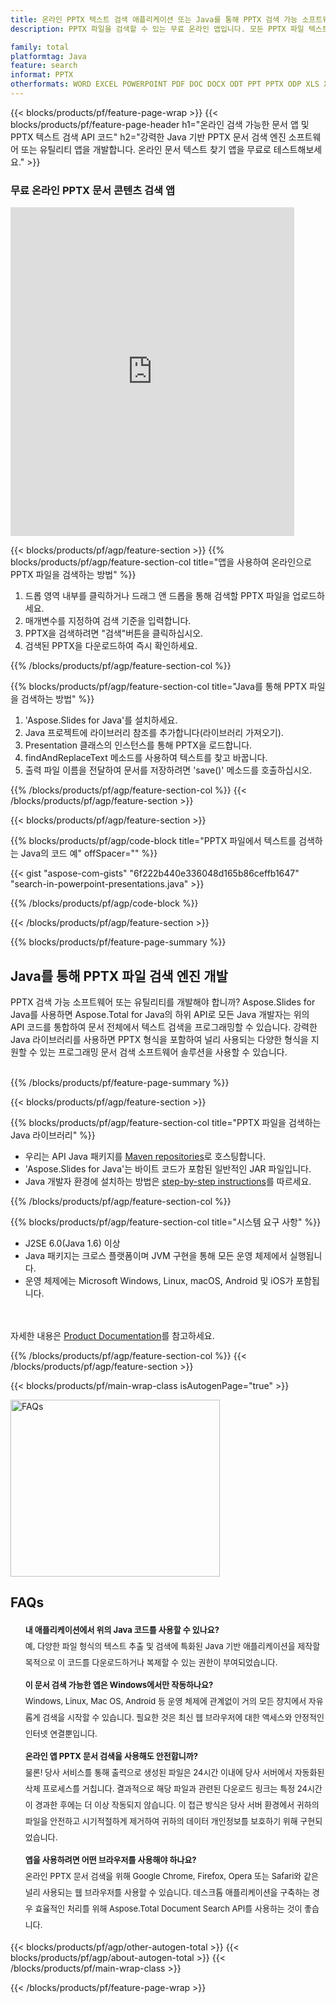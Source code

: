 ```yaml
---
title: 온라인 PPTX 텍스트 검색 애플리케이션 또는 Java를 통해 PPTX 검색 가능 소프트웨어 개발
description: PPTX 파일을 검색할 수 있는 무료 온라인 앱입니다. 모든 PPTX 파일 텍스트 검색 애플리케이션을 위한 Java 코드입니다.

family: total
platformtag: Java
feature: search
informat: PPTX
otherformats: WORD EXCEL POWERPOINT PDF DOC DOCX ODT PPT PPTX ODP XLS XLSX ODS
---
```

{{< blocks/products/pf/feature-page-wrap >}}
{{< blocks/products/pf/feature-page-header h1="온라인 검색 가능한 문서 앱 및 PPTX 텍스트 검색 API 코드" h2="강력한 Java 기반 PPTX 문서 검색 엔진 소프트웨어 또는 유틸리티 앱을 개발합니다. 온라인 문서 텍스트 찾기 앱을 무료로 테스트해보세요." >}}


<div class="container-fluid agp-content bg-white aboutfile box-1 vh100 section nopbtm">
<div class=container>
<div class=row>
<div class="demobox tc col-md-12 padding-0">

<h3>무료 온라인 PPTX 문서 콘텐츠 검색 앱</h3>

<iframe style="border: none; height: 526px;" scrolling="no" src="https://products.aspose.app/total/search/embed&h1&h2" id="child-iframe" width="90%"></iframe>

</div></div>
</div></div>

{{< blocks/products/pf/agp/feature-section >}}
{{% blocks/products/pf/agp/feature-section-col title="앱을 사용하여 온라인으로 PPTX 파일을 검색하는 방법" %}}

1. 드롭 영역 내부를 클릭하거나 드래그 앤 드롭을 통해 검색할 PPTX 파일을 업로드하세요.
1. 매개변수를 지정하여 검색 기준을 입력합니다. 
1. PPTX을 검색하려면 "검색"버튼을 클릭하십시오.
1. 검색된 PPTX을 다운로드하여 즉시 확인하세요.

{{% /blocks/products/pf/agp/feature-section-col %}}

{{% blocks/products/pf/agp/feature-section-col title="Java를 통해 PPTX 파일을 검색하는 방법" %}}

1. 'Aspose.Slides for Java'를 설치하세요.
1. Java 프로젝트에 라이브러리 참조를 추가합니다(라이브러리 가져오기).
1. Presentation 클래스의 인스턴스를 통해 PPTX을 로드합니다.
1. findAndReplaceText 메소드를 사용하여 텍스트를 찾고 바꿉니다.
1. 출력 파일 이름을 전달하여 문서를 저장하려면 'save()' 메소드를 호출하십시오.

{{% /blocks/products/pf/agp/feature-section-col %}}
{{< /blocks/products/pf/agp/feature-section >}}


{{< blocks/products/pf/agp/feature-section >}}

{{% blocks/products/pf/agp/code-block title="PPTX 파일에서 텍스트를 검색하는 Java의 코드 예" offSpacer="" %}}

{{< gist "aspose-com-gists" "6f222b440e336048d165b86ceffb1647" "search-in-powerpoint-presentations.java" >}}

{{% /blocks/products/pf/agp/code-block %}}

{{< /blocks/products/pf/agp/feature-section >}}

{{% blocks/products/pf/feature-page-summary %}}


<h2>Java를 통해 PPTX 파일 검색 엔진 개발</h2>

PPTX 검색 가능 소프트웨어 또는 유틸리티를 개발해야 합니까? Aspose.Slides for Java를 사용하면 Aspose.Total for Java의 하위 API로 모든 Java 개발자는 위의 API 코드를 통합하여 문서 전체에서 텍스트 검색을 프로그래밍할 수 있습니다. 강력한 Java 라이브러리를 사용하면 PPTX 형식을 포함하여 널리 사용되는 다양한 형식을 지원할 수 있는 프로그래밍 문서 검색 소프트웨어 솔루션을 사용할 수 있습니다.<br /><br />

{{% /blocks/products/pf/feature-page-summary %}}

{{< blocks/products/pf/agp/feature-section >}}

{{% blocks/products/pf/agp/feature-section-col title="PPTX 파일을 검색하는 Java 라이브러리" %}}

- 우리는 API Java 패키지를 [Maven repositories](https://releases.aspose.com/java/repo/com/aspose/aspose-slides/)로 호스팅합니다. 
- 'Aspose.Slides for Java'는 바이트 코드가 포함된 일반적인 JAR 파일입니다. 
- Java 개발자 환경에 설치하는 방법은 [step-by-step instructions](https://docs.aspose.com/slides/java/installation/#install-aspose-slides-for-java-from-maven-repository)를 따르세요.

{{% /blocks/products/pf/agp/feature-section-col %}}

{{% blocks/products/pf/agp/feature-section-col title="시스템 요구 사항" %}}

- J2SE 6.0(Java 1.6) 이상
- Java 패키지는 크로스 플랫폼이며 JVM 구현을 통해 모든 운영 체제에서 실행됩니다.
- 운영 체제에는 Microsoft Windows, Linux, macOS, Android 및 iOS가 포함됩니다.

<br /><br />
자세한 내용은 [Product Documentation](https://docs.aspose.com/slides/java/system-requirements/)를 참고하세요.

{{% /blocks/products/pf/agp/feature-section-col %}}
{{< /blocks/products/pf/agp/feature-section >}}


{{< blocks/products/pf/main-wrap-class isAutogenPage="true" >}}

<style>.howtolist li{margin-right: 0!important;line-height: 26px;position: relative;margin-bottom: 10px;font-size: 13px;list-style-type: none;}</style>
<div class="col-md-12 tl bg-gray-dark howtolist section">
  <a class="anchor" name="faqpage"></a>
  <div class="container tl dflex" itemscope="" itemtype="https://schema.org/FAQPage">
      <div class="col-md-4 howtosectiongfx">
          <img class="social-panel-hide-on-mobile" src="https://www.groupdocs.cloud/templates/brand/images/groupdocs/conversion/groupdocs_conversion-brand.png" alt="FAQs" width="335" height="283">
      </div>
      <div class="howtosection col-md-8">
          <div>
              <h2>FAQs</h2>
                <ul>
                  <li itemscope="" itemprop="mainEntity" itemtype="https://schema.org/Question">
                      <div>
                          <span itemprop="name"><b>내 애플리케이션에서 위의 Java 코드를 사용할 수 있나요?</b></span>
                      </div>
                      <div itemscope="" itemprop="acceptedAnswer" itemtype="https://schema.org/Answer">
                          <span itemprop="text">예, 다양한 파일 형식의 텍스트 추출 및 검색에 특화된 Java 기반 애플리케이션을 제작할 목적으로 이 코드를 다운로드하거나 복제할 수 있는 권한이 부여되었습니다. </span>
                      </div>
                  </li>
                  <li itemscope="" itemprop="mainEntity" itemtype="https://schema.org/Question">
                      <div>
                          <span itemprop="name"><b>이 문서 검색 가능한 앱은 Windows에서만 작동하나요?</b></span>
                      </div>
                      <div itemscope="" itemprop="acceptedAnswer" itemtype="https://schema.org/Answer">
                          <span itemprop="text">Windows, Linux, Mac OS, Android 등 운영 체제에 관계없이 거의 모든 장치에서 자유롭게 검색을 시작할 수 있습니다. 필요한 것은 최신 웹 브라우저에 대한 액세스와 안정적인 인터넷 연결뿐입니다.</span>
                      </div>
                  </li>
                  <li itemscope="" itemprop="mainEntity" itemtype="https://schema.org/Question">
                      <div>
                          <span itemprop="name"><b>온라인 앱 PPTX 문서 검색을 사용해도 안전합니까?</b></span>
                      </div>
                      <div itemscope="" itemprop="acceptedAnswer" itemtype="https://schema.org/Answer">
                          <span itemprop="text">물론! 당사 서비스를 통해 출력으로 생성된 파일은 24시간 이내에 당사 서버에서 자동화된 삭제 프로세스를 거칩니다. 결과적으로 해당 파일과 관련된 다운로드 링크는 특정 24시간이 경과한 후에는 더 이상 작동되지 않습니다. 이 접근 방식은 당사 서버 환경에서 귀하의 파일을 안전하고 시기적절하게 제거하여 귀하의 데이터 개인정보를 보호하기 위해 구현되었습니다.</span>
                      </div>
                  </li>                 
                  <li itemscope="" itemprop="mainEntity" itemtype="https://schema.org/Question">
                      <div>
                          <span itemprop="name"><b>앱을 사용하려면 어떤 브라우저를 사용해야 하나요?</b></span>
                      </div>
                      <div itemscope="" itemprop="acceptedAnswer" itemtype="https://schema.org/Answer">
                          <span itemprop="text">온라인 PPTX 문서 검색을 위해 Google Chrome, Firefox, Opera 또는 Safari와 같은 널리 사용되는 웹 브라우저를 사용할 수 있습니다. 데스크톱 애플리케이션을 구축하는 경우 효율적인 처리를 위해 Aspose.Total Document Search API를 사용하는 것이 좋습니다.</span>
                      </div>
                  </li>
              </ul>
          </div>
      </div>
  </div>

{{< blocks/products/pf/agp/other-autogen-total >}}
{{< blocks/products/pf/agp/about-autogen-total >}}
{{< /blocks/products/pf/main-wrap-class >}}

{{< /blocks/products/pf/feature-page-wrap >}}